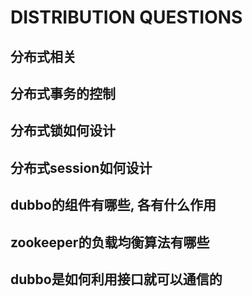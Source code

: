# DISTRIBUTION QUESTIONS

## 分布式相关

>

## 分布式事务的控制

>

## 分布式锁如何设计

>

## 分布式session如何设计

>

## dubbo的组件有哪些, 各有什么作用

>

## zookeeper的负载均衡算法有哪些

>

## dubbo是如何利用接口就可以通信的

>
